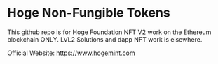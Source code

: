 # Hoge Non-Fungible Tokens
This github repo is for Hoge Foundation NFT V2 work on the Ethereum blockchain ONLY.
LVL2 Solutions and dapp NFT work is elsewhere.

Official Website: https://www.hogemint.com
